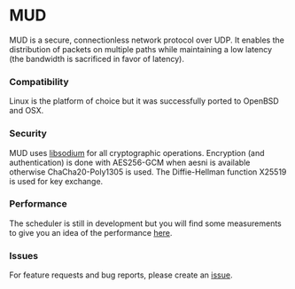 # MUD

MUD is a secure, connectionless network protocol over UDP.
It enables the distribution of packets on multiple paths while maintaining a low latency (the bandwidth is sacrificed in favor of latency).

### Compatibility

Linux is the platform of choice but it was successfully ported to OpenBSD and OSX.

### Security

MUD uses [libsodium](https://github.com/jedisct1/libsodium) for all cryptographic operations.
Encryption (and authentication) is done with AES256-GCM when aesni is available otherwise ChaCha20-Poly1305 is used.
The Diffie-Hellman function X25519 is used for key exchange.

### Performance

The scheduler is still in development but you will find some measurements to give you an idea of the performance [here](https://github.com/angt/mud/wiki/Perf).


### Issues

For feature requests and bug reports, please create an [issue](https://github.com/angt/mud/issues).
